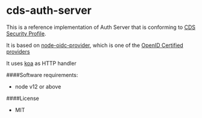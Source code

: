 # cds-auth-server

This is a reference implementation of Auth Server that is conforming to [CDS Security Profile](https://consumerdatastandardsaustralia.github.io/standards/#security-profile).

It is based on [node-oidc-provider](https://github.com/panva/node-oidc-provider), which is one of the [OpenID Certified providers](https://openid.net/developers/certified/)

It uses [koa](https://koajs.com/) as HTTP handler

####Software requirements:

* node v12 or above

####License

* MIT

